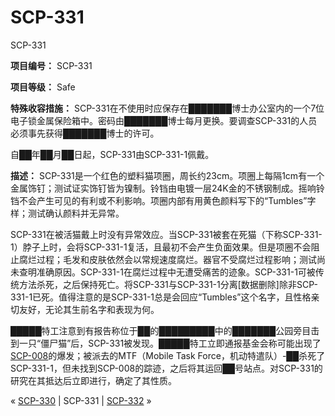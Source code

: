 # SCP-331
                        




SCP-331



**项目编号：** SCP-331

**项目等级：** Safe

**特殊收容措施：** SCP-331在不使用时应保存在███████博士办公室内的一个7位电子锁金属保险箱中。密码由███████博士每月更换。要调查SCP-331的人员必须事先获得███████博士的许可。

自██年██月██日起，SCP-331由SCP-331-1佩戴。

**描述：** SCP-331是一个红色的塑料猫项圈，周长约23cm。项圈上每隔1cm有一个金属饰钉；测试证实饰钉皆为镍制。铃铛由电镀一层24K金的不锈钢制成。摇响铃铛不会产生可见的有利或不利影响。项圈内部有用黄色颜料写下的“Tumbles”字样；测试确认颜料并无异常。

SCP-331在被活猫戴上时没有异常效应。当SCP-331被套在死猫（下称SCP-331-1）脖子上时，会将SCP-331-1复活，且最初不会产生负面效果。但是项圈不会阻止腐烂过程；毛发和皮肤依然会以常规速度腐烂。器官不受腐烂过程影响；测试尚未查明准确原因。SCP-331-1在腐烂过程中无遭受痛苦的迹象。SCP-331-1可被传统方法杀死，之后保持死亡。将SCP-331与SCP-331-1分离[数据删除]除非SCP-331-1已死。值得注意的是SCP-331-1总是会回应“Tumbles”这个名字，且性格亲切友好，无论其生前名字和表现为何。

█████特工注意到有报告称位于██的█████████中的███████公园旁目击到一只“僵尸猫”后，SCP-331被发现。█████特工立即通报基金会称可能出现了[SCP-008](/scp-008)的爆发；被派去的MTF（Mobile Task Force，机动特遣队）-██杀死了SCP-331-1，但未找到SCP-008的踪迹，之后将其运回██号站点。对SCP-331的研究在其抵达后立即进行，确定了其性质。



« [SCP-330](/scp-330) | SCP-331 | [SCP-332](/scp-332) »





                    